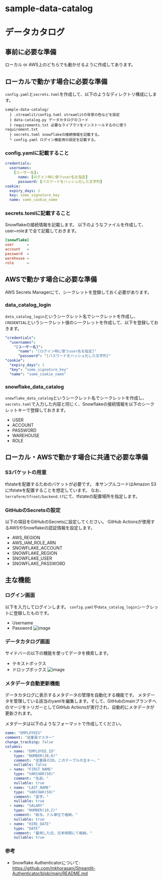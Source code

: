 # sample-data-catalog
  # データカタログ
  ## 事前に必要な準備
  ローカル or AWS上のどちらでも動かせるように作成してあります。
  ## ローカルで動かす場合に必要な準備
  `config.yaml`と`secrets.toml`を作成して、以下のようなディレクトリ構成にします。
  ```
  sample-data-catalog/
    ├ .streamlit/config.toml streamlitの背景の色などを設定
    ├ data-catalog.py データカタログのコード 
    ├ requirements.txt 必要なライブラリをインストールするのに使うrequirement.txt
    ├ secrets.toml snowflakeの接続情報を記載する。
    └ config.yaml ログイン機能用の設定を記載する。
  ```
  ### config.yamlに記載すること
  ```yaml
  credentials:
    usernames:
      [ユーザー名]:
        name: [ログイン時に使うuser名を指定]
        password: [パスワードをハッシュ化した文字列]
  cookie:
    expiry_days: 1
    key: some_signature_key
    name: some_cookie_name
  ```
  ### secrets.tomlに記載すること
  Snowflakeの接続情報を記載します。
  以下のようなファイルを作成して、user~roleまで全て記載しておきます。
  ```toml
  [snowflake]
  user      = 
  account   = 
  password  = 
  warehouse = 
  role      =
  ```



  ## AWSで動かす場合に必要な準備
  AWS Secrets Managerにて、シークレットを登録しておく必要があります。

  ### data_catalog_login
  `data_catalog_login`というシークレット名でシークレットを作成し、
  `CREDENTIAL`というシークレット値のシークレットを作成して、以下を登録しておきます。
  ```yaml
  "credentials":
    "usernames":
      "[ユーザー名]":
        "name": "[ログイン時に使うuser名を指定]"
        "password": "[パスワードをハッシュ化した文字列]"
  "cookie":
    "expiry_days": 1
    "key": "some_signature_key"
    "name": "some_cookie_name"
  ```

  ### snowflake_data_catalog
  `snowflake_data_catalog`というシークレット名でシークレットを作成し、
  `secrets.toml`で入力した内容と同じく、Snowflakeの接続情報を以下のシークレットキーで登録しておきます。
  * USER
  * ACCOUNT
  * PASSWORD
  * WAREHOUSE
  * ROLE

  ## ローカル・AWSで動かす場合に共通で必要な準備
  ### S3バケットの用意
  tfstateを配置するためのバケットが必要です。
  本サンプルコードはAmazon S3にtfstateを配置することを想定しています。
  なお、`terraform/tfroot/backend.tf`にて、tfstateの配置場所を指定します。
  ### GitHubのSecretsの設定
  以下の項目をGitHubのSecretsに設定してください。
  GitHub Actionsが使用するAWSやSnowflakeの認証情報を設定します。
  * AWS_REGION
  * AWS_IAM_ROLE_ARN
  * SNOWFLAKE_ACCOUNT
  * SNOWFLAKE_REGION
  * SNOWFLAKE_USER
  * SNOWFLAKE_PASSWORD

  ## 主な機能
  ### ログイン画面
  以下を入力してログインします。
  `config.yaml`や`data_catalog_login`シークレットに登録したものです。

  * Username
  * Password
  ![image](https://github.com/genda-tech/sample-data-catalog/assets/974175/e8d633ac-23b8-4a43-acfa-26b771fa4ef8)


  ### データカタログ画面
  サイドバーの以下の機能を使ってデータを検索します。
  * テキストボックス
  * ドロップボックス
  ![image](https://github.com/genda-tech/sample-data-catalog/assets/974175/8e1bc67a-5a40-4942-9e8c-8ca633e15af6)

  ### メタデータ自動更新機能
  データカタログに表示するメタデータの管理を自動化する機能です。
  メタデータを管理している該当のyamlを編集します。そして、GitHubのmainブランチへのマージをトリガーとしてGitHub Actionsが実行され、自動的にメタデータが更新されます。

  メタデータは以下のようなフォーマットで作成してください。
  ```employees.yaml
  name: "EMPLOYEES"
  comment: "従業員マスター"
  change_tracking: false
  columns:
    - name: "EMPLOYEE_ID"
      type: "NUMBER(38,0)"
      comment: "従業員のID。このテーブルの主キー。"
      nullable: false
    - name: "FIRST_NAME"
      type: "VARCHAR(50)"
      comment: "名前。"
      nullable: true
    - name: "LAST_NAME"
      type: "VARCHAR(50)"
      comment: "苗字。"
      nullable: true
    - name: "SALARY"
      type: "NUMBER(10,2)"
      comment: "給与。ドル単位で格納。"
      nullable: true
    - name: "HIRE_DATE"
      type: "DATE"
      comment: "雇用した日。日本時間にて格納。"
      nullable: true
  ```


  ### 参考

  * Snowflake Authenticatorについて: https://github.com/mkhorasani/Streamlit-Authenticator/blob/main/README.md